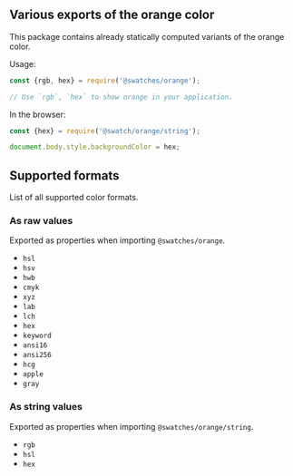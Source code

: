 ## Various exports of the orange color

This package contains already statically computed variants of the orange color.

Usage:
```js
const {rgb, hex} = require('@swatches/orange');

// Use `rgb`, `hex` to show orange in your application.
```

In the browser:
```js
const {hex} = require('@swatch/orange/string');

document.body.style.backgroundColor = hex;
```

## Supported formats


List of all supported color formats.

### As raw values

Exported as properties when importing `@swatches/orange`.

- `hsl`
- `hsv`
- `hwb`
- `cmyk`
- `xyz`
- `lab`
- `lch`
- `hex`
- `keyword`
- `ansi16`
- `ansi256`
- `hcg`
- `apple`
- `gray`

### As string values

Exported as properties when importing `@swatches/orange/string`.

- `rgb`
- `hsl`
- `hex`
